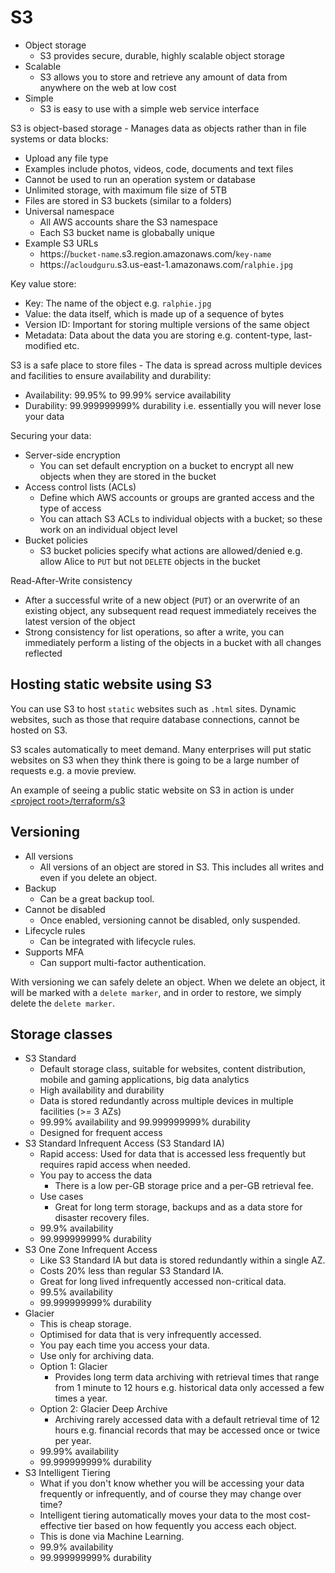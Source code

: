 # S3

- Object storage
  - S3 provides secure, durable, highly scalable object storage
- Scalable
  - S3 allows you to store and retrieve any amount of data from anywhere on the web at low cost
- Simple
  - S3 is easy to use with a simple web service interface

S3 is object-based storage - Manages data as objects rather than in file systems or data blocks:
- Upload any file type
- Examples include photos, videos, code, documents and text files
- Cannot be used to run an operation system or database
- Unlimited storage, with maximum file size of 5TB
- Files are stored in S3 buckets (similar to a folders)
- Universal namespace
  - All AWS accounts share the S3 namespace
  - Each S3 bucket name is globabally unique
- Example S3 URLs
  - https://`bucket-name`.s3.region.amazonaws.com/`key-name`
  - https://`acloudguru`.s3.us-east-1.amazonaws.com/`ralphie.jpg`

Key value store:
- Key: The name of the object e.g. `ralphie.jpg`
- Value: the data itself, which is made up of a sequence of bytes
- Version ID: Important for storing multiple versions of the same object
- Metadata: Data about the data you are storing e.g. content-type, last-modified etc.

S3 is a safe place to store files - The data is spread across multiple devices and facilities to ensure availability and durability:
- Availability: 99.95% to 99.99% service availability
- Durability: 99.999999999% durability i.e. essentially you will never lose your data

Securing your data:
- Server-side encryption
  - You can set default encryption on a bucket to encrypt all new objects when they are stored in the bucket
- Access control lists (ACLs)
  - Define which AWS accounts or groups are granted access and the type of access
  - You can attach S3 ACLs to individual objects with a bucket; so these work on an individual object level
- Bucket policies
  - S3 bucket policies specify what actions are allowed/denied e.g. allow Alice to `PUT` but not `DELETE` objects in the bucket

Read-After-Write consistency
- After a successful write of a new object (`PUT`) or an overwrite of an existing object, any subsequent read request immediately receives the latest version of the object
- Strong consistency for list operations, so after a write, you can immediately perform a listing of the objects in a bucket with all changes reflected

## Hosting static website using S3

You can use S3 to host `static` websites such as `.html` sites.
Dynamic websites, such as those that require database connections, cannot be hosted on S3.

S3 scales automatically to meet demand.
Many enterprises will put static websites on S3 when they think there is going to be a large number of requests e.g. a movie preview.

An example of seeing a public static website on S3 in action is under [\<project root\>/terraform/s3](../terraform/s3)

## Versioning

- All versions
  - All versions of an object are stored in S3. This includes all writes and even if you delete an object.
- Backup
  - Can be a great backup tool.
- Cannot be disabled
  - Once enabled, versioning cannot be disabled, only suspended.
- Lifecycle rules
  - Can be integrated with lifecycle rules.
- Supports MFA
  - Can support multi-factor authentication.

With versioning we can safely delete an object.
When we delete an object, it will be marked with a `delete marker`, and in order to restore, we simply delete the `delete marker`.

## Storage classes

- S3 Standard
  - Default storage class, suitable for websites, content distribution, mobile and gaming applications, big data analytics
  - High availability and durability
  - Data is stored redundantly across multiple devices in multiple facilities (>= 3 AZs)
  - 99.99% availability and 99.999999999% durability
  - Designed for frequent access
- S3 Standard Infrequent Access (S3 Standard IA)
  - Rapid access: Used for data that is accessed less frequently but requires rapid access when needed.
  - You pay to access the data
    - There is a low per-GB storage price and a per-GB retrieval fee.
  - Use cases
    - Great for long term storage, backups and as a data store for disaster recovery files.
  - 99.9% availability
  - 99.999999999% durability
- S3 One Zone Infrequent Access
  - Like S3 Standard IA but data is stored redundantly within a single AZ.
  - Costs 20% less than regular S3 Standard IA.
  - Great for long lived infrequently accessed non-critical data.
  - 99.5% availability
  - 99.999999999% durability
- Glacier
  - This is cheap storage.
  - Optimised for data that is very infrequently accessed.
  - You pay each time you access your data.
  - Use only for archiving data.
  - Option 1: Glacier
    - Provides long term data archiving with retrieval times that range from 1 minute to 12 hours e.g. historical data only accessed a few times a year.
  - Option 2: Glacier Deep Archive
    - Archiving rarely accessed data with a default retrieval time of 12 hours e.g. financial records that may be accessed once or twice per year.
  - 99.99% availability
  - 99.999999999% durability
- S3 Intelligent Tiering
  - What if you don't know whether you will be accessing your data frequently or infrequently, and of course they may change over time?
  - Intelligent tiering automatically moves your data to the most cost-effective tier based on how fequently you access each object.
  - This is done via Machine Learning.
  - 99.9% availability
  - 99.999999999% durability